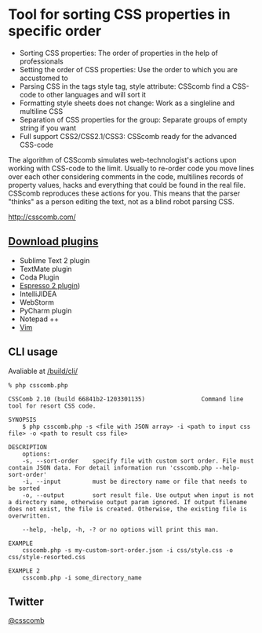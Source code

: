 # Tool for sorting CSS properties in specific order

* Sorting CSS properties: The order of properties in the help of professionals
* Setting the order of CSS properties: Use the order to which you are accustomed to
* Parsing CSS in the tags style tag, style attribute: CSScomb find a CSS-code to other languages and will sort it
* Formatting style sheets does not change: Work as a singleline and multiline CSS
* Separation of CSS properties for the group: Separate groups of empty string if you want
* Full support CSS2/CSS2.1/CSS3: CSScomb ready for the advanced CSS-code

The algorithm of CSScomb simulates web-technologist's actions upon working with CSS-code to the limit. Usually to re-order code you move lines over each other considering comments in the code, multilines records of property values, hacks and everything that could be found in the real file. CSScomb reproduces these actions for you. This means that the parser "thinks" as a person editing the text, not as a blind robot parsing CSS.

http://csscomb.com/


[Download plugins](http://github.com/miripiruni/CSScomb/downloads)
--------

 * Sublime Text 2 plugin
 * TextMate plugin
 * Coda Plugin
 * [Espresso 2 plugin](https://github.com/miripiruni/CSScomb/blob/master/src/plugins/csscomb.sugar/README.markdown))
 * IntelliJIDEA
 * WebStorm
 * PyCharm plugin
 * Notepad ++
 * [Vim](https://github.com/miripiruni/CSScomb-for-Vim)

CLI usage
---

Avaliable at [/build/cli/](https://github.com/miripiruni/CSScomb/tree/master/build/cli)


```
% php csscomb.php

CSSComb 2.10 (build 66841b2-1203301135)                Command line tool for resort CSS code.

SYNOPSIS
    $ php csscomb.php -s <file with JSON array> -i <path to input css file> -o <path to result css file>

DESCRIPTION
    options:
    -s, --sort-order    specify file with custom sort order. File must contain JSON data. For detail information run 'csscomb.php --help-sort-order'
    -i, --input         must be directory name or file that needs to be sorted
    -o, --output        sort result file. Use output when input is not a directory name, otherwise output param ignored. If output filename does not exist, the file is created. Otherwise, the existing file is overwritten.

    --help, -help, -h, -? or no options will print this man.

EXAMPLE
    csscomb.php -s my-custom-sort-order.json -i css/style.css -o css/style-resorted.css

EXAMPLE 2
    csscomb.php -i some_directory_name
```

Twitter
-------
[@csscomb](http://twitter.com/csscomb/)
